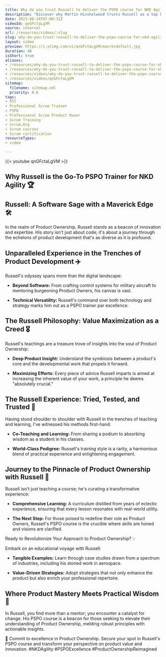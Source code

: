 ```yaml
---
title: Why do you trust Russell to deliver the PSPO course for NKD Agility?
description: "Discover why Martin Hinshelwood trusts Russell as a top Professional Scrum Trainer for NKD Agility's PSPO course. #Agile #Scrum #Training"
date: 2023-08-24T07:00:31Z
videoId: qnGFctaLgVM
source: internal
url: /resources/videos/:slug
slug: why-do-you-trust-russell-to-deliver-the-pspo-course-for-nkd-agility
layout: video
preview: https://i.ytimg.com/vi/qnGFctaLgVM/maxresdefault.jpg
duration: 48
isShort: true
aliases:
- /resources/why-do-you-trust-russell-to-deliver-the-pspo-course-for-nkd-agility-2
- /resources/why-do-you-trust-russell-to-deliver-the-pspo-course-for-nkd-agility
- /resources/videos/why-do-you-trust-russell-to-deliver-the-pspo-course-for-nkd-agility
- /resources/videos/qnGFctaLgVM
sitemap:
  filename: sitemap.xml
  priority: 0.6
tags:
- PST
- Professional Scrum Trainer
- PSPO
- Professional Scrum Product Owner
- Scrum Training
- Scrum.Org
- Scrum courses
- Scrum certification
resourceTypes:
- video

---
```

{{< youtube qnGFctaLgVM >}}

## Why Russell is the Go-To PSPO Trainer for NKD Agility 🏆 

## Russell: A Software Sage with a Maverick Edge 🛠 

In the realm of Product Ownership, Russell stands as a beacon of innovation and expertise. His story isn't just about code; it's about a journey through the echelons of product development that's as diverse as it is profound. 

## Unparalleled Experience in the Trenches of Product Development ✈️ 

Russell's odyssey spans more than the digital landscape: 

- **Beyond Software:** From crafting control systems for military aircraft to mentoring burgeoning Product Owners, his canvas is vast. 

- **Technical Versatility:** Russell's command over both technology and strategy marks him out as a PSPO trainer par excellence. 

## The Russell Philosophy: Value Maximization as a Creed 🎖 

Russell's teachings are a treasure trove of insights into the soul of Product Ownership: 

- **Deep Product Insight:** Understand the symbiosis between a product's core and the developmental work that propels it forward. 

- **Maximizing Efforts:** Every piece of advice Russell imparts is aimed at increasing the inherent value of your work, a principle he deems "absolutely crucial." 

## The Russell Experience: Tried, Tested, and Trusted 🤝 

Having stood shoulder to shoulder with Russell in the trenches of teaching and learning, I've witnessed his methods first-hand: 

- **Co-Teaching and Learning:** From sharing a podium to absorbing wisdom as a student in his classes. 

- **World-Class Pedigree:** Russell's training style is a rarity, a harmonious blend of practical experience and enlightening engagement. 

## Journey to the Pinnacle of Product Ownership with Russell 🚀 

Russell isn't just teaching a course; he's curating a transformative experience: 

- **Comprehensive Learning:** A curriculum distilled from years of eclectic experience, ensuring that every lesson resonates with real-world utility. 

- **The Next Step:** For those poised to redefine their role as Product Owners, Russell's PSPO course is the crucible where skills are honed and visions are clarified. 

Ready to Revolutionize Your Approach to Product Ownership? 💡 

Embark on an educational voyage with Russell: 

- **Tangible Examples:** Learn through case studies drawn from a spectrum of industries, including his storied work in aerospace. 

- **Value-Driven Strategies:** Adopt strategies that not only enhance the product but also enrich your professional repertoire. 

## Where Product Mastery Meets Practical Wisdom 🌟 

In Russell, you find more than a mentor; you encounter a catalyst for change. His PSPO course is a beacon for those seeking to elevate their understanding of Product Ownership, melding robust principles with actionable insights. 

🔗 Commit to excellence in Product Ownership. Secure your spot in Russell's PSPO course and transform your perspective on product value and innovation. #NKDAgility #PSPOExcellence #ProductOwnershipReimagined
